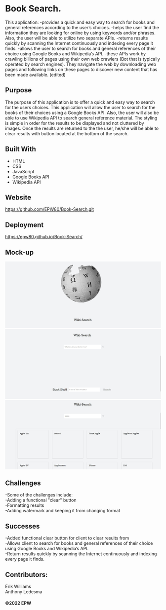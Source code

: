 # Book Search.
This application:
-provides a quick and easy way to search for books and general references according to the user’s choices.
-helps the user find the information they are looking for online by using keywords and/or phrases. Also, the user will be able to utilize two separate APIs.
-returns results quickly by scanning the Internet continuously and indexing every page it finds.
-allows the user to search for books and general references of their choice using  Google Books and Wikipedia’s API.
-these APIs work by crawling billions of pages using their own web crawlers (Bot that is typically operated by search engines). They navigate the web by downloading web pages and following links on these pages to discover new content that has been made available. (edited) 
## Purpose
The purpose of this application is to offer a quick and easy way to search for the users choices. This application will allow the user to search for the books of their choices using a Google Books API. Also, the user will also be able to use Wikipedia API to search general reference material.
The styling is simple in order for the results to be displayed and not cluttered by images. Once the results are returned to the
the user, he/she will be able to clear results with button located at the bottom of the search.

## Built With

- HTML
- CSS
- JavaScript
- Google Books API
- Wikipedia API

## Website

https://github.com/EPW80/Book-Search.git

## Deployment

https://epw80.github.io/Book-Search/

## Mock-up

![Book-Search: Erik Williams](/assets/images/finalScreenShot.jpg)
![Book-Search: Erik Williams](/assets/images/finalScreenShot2.jpg)
![Book-Search: Erik Williams](/assets/images/finalScreenShot3.jpg)

## Challenges

-Some of the challenges include:
<br />
-Adding a functional "clear" button
<br />
-Formatting results
<br />
-Adding watermark and keeping it from changing format
<br />

## Successes

-Added functional clear button for client to clear results from
<br />
-Allows client to search for books and general references of their choice using Google Books and Wikipedia’s API.
<br />
-Return results quickly by scanning the Internet continuously and indexing every page it finds.
<br />

## Contributors:

Erik Williams
<br />
Anthony Ledesma

#### ©️2022 EPW
